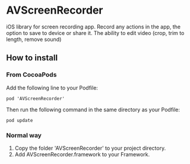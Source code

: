 # AVScreenRecorder
iOS library for screen recording app. Record any actions in the app, the option to save to device or share it. The ability to edit video (crop, trim to length, remove sound)

## How to install

### From CocoaPods

Add the following line to your Podfile:

	pod 'AVScreenRecorder'


Then run the following command in the same directory as your Podfile:

	pod update


### Normal way

1. Copy the folder 'AVScreenRecorder' to your project directory.
2. Add AVScreenRecorder.framework to your Framework.
